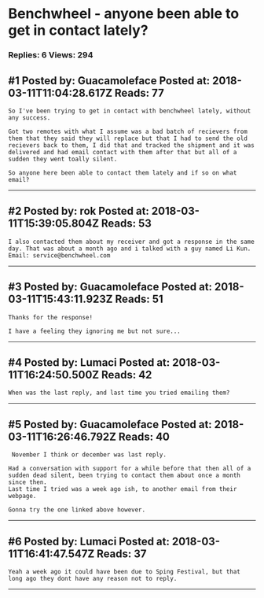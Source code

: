 # Benchwheel - anyone been able to get in contact lately?

### Replies: 6 Views: 294

## \#1 Posted by: Guacamoleface Posted at: 2018-03-11T11:04:28.617Z Reads: 77

```
So I've been trying to get in contact with benchwheel lately, without any success.

Got two remotes with what I assume was a bad batch of recievers from them that they said they will replace but that I had to send the old recievers back to them, I did that and tracked the shipment and it was delivered and had email contact with them after that but all of a sudden they went toally silent. 

So anyone here been able to contact them lately and if so on what email?
```

---
## \#2 Posted by: rok Posted at: 2018-03-11T15:39:05.804Z Reads: 53

```
I also contacted them about my receiver and got a response in the same day. That was about a month ago and i talked with a guy named Li Kun.
Email: service@benchwheel.com
```

---
## \#3 Posted by: Guacamoleface Posted at: 2018-03-11T15:43:11.923Z Reads: 51

```
Thanks for the response! 

I have a feeling they ignoring me but not sure...
```

---
## \#4 Posted by: Lumaci Posted at: 2018-03-11T16:24:50.500Z Reads: 42

```
When was the last reply, and last time you tried emailing them?
```

---
## \#5 Posted by: Guacamoleface Posted at: 2018-03-11T16:26:46.792Z Reads: 40

```
 November I think or december was last reply. 

Had a conversation with support for a while before that then all of a sudden dead silent, been trying to contact them about once a month since then. 
Last time I tried was a week ago ish, to another email from their webpage.

Gonna try the one linked above however.
```

---
## \#6 Posted by: Lumaci Posted at: 2018-03-11T16:41:47.547Z Reads: 37

```
Yeah a week ago it could have been due to Sping Festival, but that long ago they dont have any reason not to reply.
```

---
